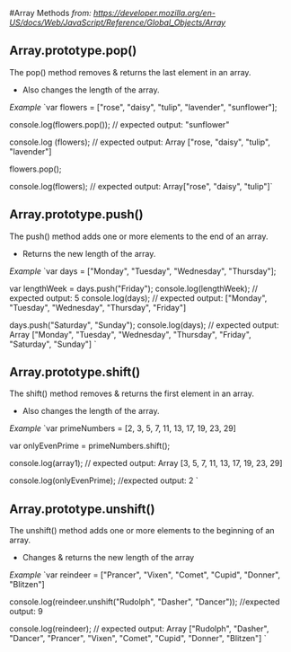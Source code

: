 #Array Methods
*from: https://developer.mozilla.org/en-US/docs/Web/JavaScript/Reference/Global_Objects/Array*

## Array.prototype.pop()
The pop() method removes & returns the last element in an array.
+ Also changes the length of the array.

*Example*
`var flowers = ["rose", "daisy", "tulip", "lavender", "sunflower"];

console.log(flowers.pop());
// expected output: "sunflower"

console.log (flowers);
// expected output: Array ["rose, "daisy", "tulip", "lavender"]

flowers.pop();

console.log(flowers);
// expected output: Array["rose", "daisy", "tulip"]`

## Array.prototype.push()
The push() method adds one or more elements to the end of an array.
+ Returns the new length of the array.

*Example*
`var days = ["Monday", "Tuesday", "Wednesday", "Thursday"];

var lengthWeek = days.push("Friday");
console.log(lengthWeek);
// expected output: 5
console.log(days);
// expected output: ["Monday", "Tuesday", "Wednesday", "Thursday", "Friday"]

days.push("Saturday", "Sunday");
console.log(days);
// expected output: Array ["Monday", "Tuesday", "Wednesday", "Thursday", "Friday", "Saturday", "Sunday"]
`

## Array.prototype.shift()
The shift() method removes & returns the first element in an array.
+ Also changes the length of the array.

*Example*
`var primeNumbers = [2, 3, 5, 7, 11, 13, 17, 19, 23, 29]

var onlyEvenPrime = primeNumbers.shift();

console.log(array1);
// expected output: Array [3, 5, 7, 11, 13, 17, 19, 23, 29]

console.log(onlyEvenPrime);
//expected output: 2
`
## Array.prototype.unshift()
The unshift() method adds one or more elements to the beginning of an array.
+ Changes & returns the new length of the array

*Example*
`var reindeer = ["Prancer", "Vixen", "Comet", "Cupid", "Donner", "Blitzen"]

console.log(reindeer.unshift("Rudolph", "Dasher", "Dancer"));
//expected output: 9

console.log(reindeer);
// expected output: Array ["Rudolph", "Dasher", "Dancer", "Prancer", "Vixen", "Comet", "Cupid", "Donner", "Blitzen"]
`
